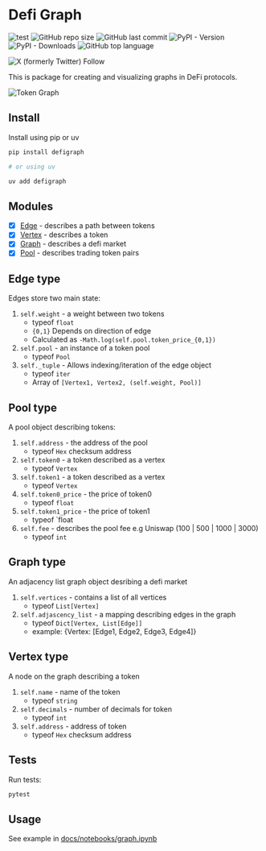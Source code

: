 # Defi Graph

![test](https://github.com/mmsaki/defigraph/actions/workflows/test.yml/badge.svg)
![GitHub repo size](https://img.shields.io/github/repo-size/mmsaki/defigraph)
![GitHub last commit](https://img.shields.io/github/last-commit/mmsaki/defigraph)
![PyPI - Version](https://img.shields.io/pypi/v/defigraph)
![PyPI - Downloads](https://img.shields.io/pypi/dm/defigraph)
![GitHub top language](https://img.shields.io/github/languages/top/mmsaki/defigraph)

![X (formerly Twitter) Follow](https://img.shields.io/twitter/follow/msakiart)

This is package for creating and visualizing graphs in DeFi protocols.

![Token Graph](./docs/imgs/output.png)

## Install

Install using pip or uv

```sh
pip install defigraph

# or using uv

uv add defigraph
```

## Modules

- [x] [Edge](#edge-type) - describes a path between tokens
- [x] [Vertex](#vertex-type) - describes a token
- [x] [Graph](#graph-type) - describes a defi market
- [x] [Pool](#pool-type) - describes trading token pairs

## Edge type

Edges store two main state:

1. `self.weight` - a weight between two tokens
   - typeof `float`
   - `{0,1}` Depends on direction of edge
   - Calculated as `-Math.log(self.pool.token_price_{0,1})`
1. `self.pool` - an instance of a token pool
   - typeof `Pool`
1. `self._tuple` - Allows indexing/iteration of the edge object
   - typeof `iter`
   - Array of `[Vertex1, Vertex2, (self.weight, Pool)]`

## Pool type

A pool object describing tokens:

1. `self.address` - the address of the pool
   - typeof `Hex` checksum address
1. `self.token0` - a token described as a vertex
   - typeof `Vertex`
1. `self.token1` - a token described as a vertex
   - typeof `Vertex`
1. `self.token0_price` - the price of token0
   - typeof `float`
1. `self.token1_price` - the price of token1
   - typeof `float
1. `self.fee` - describes the pool fee e.g Uniswap (100 | 500 | 1000 | 3000)
   - typeof `int`

## Graph type

An adjacency list graph object desribing a defi market

1. `self.vertices` - contains a list of all vertices
   - typeof `List[Vertex]`
1. `self.adjascency_list` - a mapping describing edges in the graph
   - typeof `Dict[Vertex, List[Edge]]`
   - example: {Vertex: [Edge1, Edge2, Edge3, Edge4]}

## Vertex type

A node on the graph describing a token

1. `self.name` - name of the token
   - typeof `string`
1. `self.decimals` - number of decimals for token
   - typeof `int`
1. `self.address` - address of token
   - typeof `Hex` checksum address

## Tests

Run tests:

```sh
pytest
```

## Usage

See example in [docs/notebooks/graph.ipynb](./docs/notebooks/graph.ipynb)
